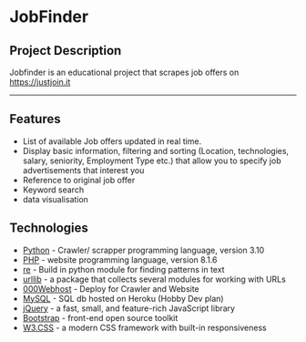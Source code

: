 # JobFinder


##  Project Description
Jobfinder is an educational  project that scrapes job offers on https://justjoin.it 
___
## Features
- List of available Job offers updated in real time.
- Display basic information, filtering and sorting (Location, technologies, salary, seniority, Employment Type etc.) that allow you to specify job advertisements that interest you
- Reference to original job offer
- Keyword search
- data visualisation

## Technologies

- [Python] - Crawler/ scrapper programming language, version 3.10
- [PHP] - website programming language, version 8.1.6
- [re] - Build in python module for finding patterns in text 
- [urllib] - a package that collects several modules for working with URLs 
- [000Webhost] - Deploy for Crawler and Website 
- [MySQL] - SQL db hosted on Heroku (Hobby Dev plan) 
- [jQuery] - a fast, small, and feature-rich JavaScript library
- [Bootstrap] - front-end open source toolkit
- [W3.CSS] - a modern CSS framework with built-in responsiveness



[//]: # (These are reference links http://stackoverflow.com/questions/4823468/store-comments-in-markdown-syntax)
   [Python]: <https://www.python.org/downloads/>
   [PHP]: <https://www.php.net/downloads/>
   [re]: <https://docs.python.org/3/library/re.html>
   [urllib]: <https://docs.python.org/3/library/re.html>
   [000Webhost]: <https://pl.000webhost.com>
   [MySQL]: <https://www.mysql.com/downloads/>
   [jQuery]: <https://jquery.com/download/>
   [Bootstrap]: <https://getbootstrap.com>
   [W3.CSS]: <https://www.w3schools.com/w3css/defaulT.asp>


